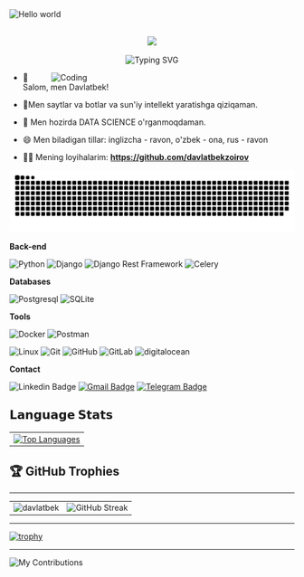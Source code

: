 <img src="https://raw.githubusercontent.com/sagar-viradiya/sagar-viradiya/master/resources/banner.png" alt="Hello world">

<p align="center"> 
  <br>
  <img src="https://profile-counter.glitch.me/sagar-viradiya/count.svg" />
</p>

<p align="center">
<a><img src="https://readme-typing-svg.demolab.com?font=Fira+Code&pause=1000&color=198E19&random=false&width=435&lines=Men+Backend+Dasturchiman" alt="Typing SVG" /></a>
</p>

<img align="right" alt="Coding" width="430" src="https://images.squarespace-cdn.com/content/v1/5769fc401b631bab1addb2ab/1541580611624-TE64QGKRJG8SWAIUS7NS/coding-freak.gif">

- 👋 Salom, men Davlatbek!
  
- 👀Men saytlar va botlar va sun'iy intellekt yaratishga qiziqaman.
  
- 🌱 Men hozirda DATA SCIENCE o'rganmoqdaman.
  
- 😄 Men biladigan tillar: inglizcha - ravon, o'zbek - ona, rus - ravon

- 👨‍💻 Mening loyihalarim: **https://github.com/davlatbekzoirov** 
  

<picture>
  <source
    media="(prefers-color-scheme: dark)"
    srcset="https://raw.githubusercontent.com/platane/snk/output/github-contribution-grid-snake-dark.svg"
  />
  <source
    media="(prefers-color-scheme: light)"
    srcset="https://raw.githubusercontent.com/platane/snk/output/github-contribution-grid-snake.svg"
  />
  <img
    alt="github contribution grid snake animation"
    src="https://raw.githubusercontent.com/platane/snk/output/github-contribution-grid-snake.svg"
  />
</picture>


**Back-end**

![Python](https://img.shields.io/badge/-Python-black?style=flat-square&logo=Python)
![Django](https://img.shields.io/badge/-Django-0aad48?style=flat-square&logo=Django)
![Django Rest Framework](https://img.shields.io/badge/DRF-red?style=flat-square&logo=Django)
![Celery](https://img.shields.io/badge/-Celery-%2300C7B7?style=flat-square&logo=Celery)

**Databases**

![Postgresql](https://img.shields.io/badge/-Postgresql-%232c3e50?style=flat-square&logo=Postgresql)
![SQLite](https://img.shields.io/badge/-Sqlite-%232c3e50?style=flat-square&logo=Sqlite)

**Tools**

![Docker](https://img.shields.io/badge/-Docker-46a2f1?style=flat-square&logo=docker&logoColor=white)
![Postman](https://img.shields.io/badge/Postman-FCA121?style=flat-square&logo=postman)

![Linux](https://img.shields.io/badge/Linux-black?style=flat-square&logo=linux)
![Git](https://img.shields.io/badge/-Git-black?style=flat-square&logo=git)
![GitHub](https://img.shields.io/badge/-GitHub-181717?style=flat-square&logo=github)
![GitLab](https://img.shields.io/badge/-GitLab-FCA121?style=flat-square&logo=gitlab)
<img src="https://img.shields.io/badge/Digital_Ocean-0080FF?style=for-the-badge&logo=DigitalOcean&logoColor=white" alt="digitalocean" />


**Contact**

![Linkedin Badge](https://img.shields.io/badge/-Linkedin-blue?style=flat-square&logo=Linkedin&logoColor=white&link=https://www.linkedin.com/in/davlatbek-zoirov-9293642a4)
[![Gmail Badge](https://img.shields.io/badge/-Gmail-c14438?style=flat-square&logo=Gmail&logoColor=white&link=mailto:davlatbekzoirov08@gmail.com)]([GMAIL.COM])
[![Telegram Badge](https://img.shields.io/badge/-Telegram-blue?style=flat-square&logo=Telegram&logoColor=white&link=https://t.me/davlatbekzoirov)]([https://t.me/davlatbekzoirov])

## 𝗟𝗮𝗻𝗴𝘂𝗮𝗴𝗲 𝗦𝘁𝗮𝘁𝘀

<table width="100%" align="center">
  <tr>
    <td align="center">
      <a href="https://github.com/davlatbekzoirov">
        <picture>
          <source media="(prefers-color-scheme: dark)" srcset="https://github-readme-stats.vercel.app/api/top-langs/?username=davlatbekzoirov&layout=compact&hide_border=true&theme=radical&langs_count=10" />
          <source media="(prefers-color-scheme: light)" srcset="https://github-readme-stats.vercel.app/api/top-langs/?username=davlatbekzoirov&layout=compact&langs_count=10&hide_border=true" />
          <img align="center" src="https://github-readme-stats.vercel.app/api/top-langs/?username=davlatbekzoirov&layout=compact&hide_border=true&theme=radical&langs_count=10" alt="Top Languages" style="width:100%;" />
        </picture>
      </a>
    </td>
  </tr>
</table>

## 🏆 GitHub Trophies

---

<table>
  <tr>
    <td style="border: none;">
      <img src="https://github-readme-stats.vercel.app/api?username=davlatbekzoirov&show_icons=true&theme=github_dark" alt="davlatbek" />
    </td>
    <td style="border: none;">
        <img src="https://github-readme-streak-stats.herokuapp.com?user=davlatbekzoirov&theme=github-dark-blue" alt="GitHub Streak" />
    </td>
  </tr>
</table>

---

[![trophy](https://github-profile-trophy.vercel.app/?username=davlatbekzoirov&theme=nord&column=7)](https://github.com/ryo-ma/github-profile-trophy)

---

![My Contributions](https://github-readme-activity-graph.vercel.app/graph?username=davlatbekzoirov&bg_color=0d1117&color=58a6ff&line=1f6feb&point=ffffff&area=true&hide_border=false)
